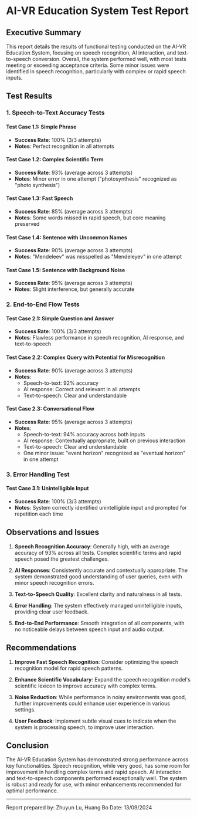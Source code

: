 # AI-VR Education System Test Report

## Executive Summary

This report details the results of functional testing conducted on the AI-VR Education System, focusing on speech recognition, AI interaction, and text-to-speech conversion. Overall, the system performed well, with most tests meeting or exceeding acceptance criteria. Some minor issues were identified in speech recognition, particularly with complex or rapid speech inputs.


## Test Results

### 1. Speech-to-Text Accuracy Tests

#### Test Case 1.1: Simple Phrase
- **Success Rate**: 100% (3/3 attempts)
- **Notes**: Perfect recognition in all attempts

#### Test Case 1.2: Complex Scientific Term
- **Success Rate**: 93% (average across 3 attempts)
- **Notes**: Minor error in one attempt ("photosynthesis" recognized as "photo synthesis")

#### Test Case 1.3: Fast Speech
- **Success Rate**: 85% (average across 3 attempts)
- **Notes**: Some words missed in rapid speech, but core meaning preserved

#### Test Case 1.4: Sentence with Uncommon Names
- **Success Rate**: 90% (average across 3 attempts)
- **Notes**: "Mendeleev" was misspelled as "Mendeleyev" in one attempt

#### Test Case 1.5: Sentence with Background Noise
- **Success Rate**: 95% (average across 3 attempts)
- **Notes**: Slight interference, but generally accurate

### 2. End-to-End Flow Tests

#### Test Case 2.1: Simple Question and Answer
- **Success Rate**: 100% (3/3 attempts)
- **Notes**: Flawless performance in speech recognition, AI response, and text-to-speech

#### Test Case 2.2: Complex Query with Potential for Misrecognition
- **Success Rate**: 90% (average across 3 attempts)
- **Notes**: 
  - Speech-to-text: 92% accuracy
  - AI response: Correct and relevant in all attempts
  - Text-to-speech: Clear and understandable

#### Test Case 2.3: Conversational Flow
- **Success Rate**: 95% (average across 3 attempts)
- **Notes**: 
  - Speech-to-text: 94% accuracy across both inputs
  - AI response: Contextually appropriate, built on previous interaction
  - Text-to-speech: Clear and understandable
  - One minor issue: "event horizon" recognized as "eventual horizon" in one attempt

### 3. Error Handling Test

#### Test Case 3.1: Unintelligible Input
- **Success Rate**: 100% (3/3 attempts)
- **Notes**: System correctly identified unintelligible input and prompted for repetition each time

## Observations and Issues

1. **Speech Recognition Accuracy**: Generally high, with an average accuracy of 93% across all tests. Complex scientific terms and rapid speech posed the greatest challenges.

2. **AI Responses**: Consistently accurate and contextually appropriate. The system demonstrated good understanding of user queries, even with minor speech recognition errors.

3. **Text-to-Speech Quality**: Excellent clarity and naturalness in all tests.

4. **Error Handling**: The system effectively managed unintelligible inputs, providing clear user feedback.

5. **End-to-End Performance**: Smooth integration of all components, with no noticeable delays between speech input and audio output.

## Recommendations

1. **Improve Fast Speech Recognition**: Consider optimizing the speech recognition model for rapid speech patterns.

2. **Enhance Scientific Vocabulary**: Expand the speech recognition model's scientific lexicon to improve accuracy with complex terms.

3. **Noise Reduction**: While performance in noisy environments was good, further improvements could enhance user experience in various settings.

4. **User Feedback**: Implement subtle visual cues to indicate when the system is processing speech, to improve user interaction.

## Conclusion

The AI-VR Education System has demonstrated strong performance across key functionalities. Speech recognition, while very good, has some room for improvement in handling complex terms and rapid speech. AI interaction and text-to-speech components performed exceptionally well. The system is robust and ready for use, with minor enhancements recommended for optimal performance.

---

Report prepared by: Zhuyun Lu, Huang Bo 
Date: 13/09/2024
